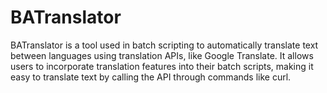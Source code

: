 # BATranslator
BATranslator is a tool used in batch scripting to automatically translate text between languages using translation APIs, like Google Translate. It allows users to incorporate translation features into their batch scripts, making it easy to translate text by calling the API through commands like curl.
